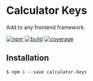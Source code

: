 # Calculator Keys
Add to any frontend framework.

[![npm](https://img.shields.io/npm/v/calculator-keys.svg?colorB=4CC61E)](https://www.npmjs.com/package/calculator-keys)
[![build](https://img.shields.io/travis/adelonzeta/calculator-keys.svg)](https://travis-ci.org/adelonzeta/calculator-keys)
[![coverage](https://img.shields.io/codeclimate/coverage/adelonzeta/calculator-keys.svg)](https://codeclimate.com/github/adelonzeta/calculator-keys/test_coverage)

## Installation
```shell
$ npm i --save calculator-keys
```